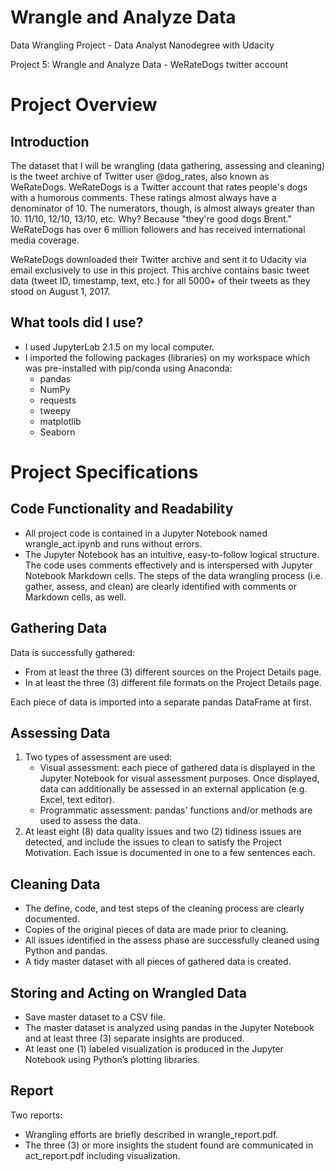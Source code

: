 # Wrangle and Analyze Data
 Data Wrangling Project - Data Analyst Nanodegree with Udacity

 Project 5: Wrangle and Analyze Data - WeRateDogs twitter account

 # Project Overview
 ## Introduction
 The dataset that I will be wrangling (data gathering, assessing and cleaning) is the tweet archive of Twitter user @dog_rates, also known as WeRateDogs. WeRateDogs is a Twitter account that rates people's dogs with a humorous comments. These ratings almost always have a denominator of 10. The numerators, though, is almost always greater than 10. 11/10, 12/10, 13/10, etc. Why? Because "they're good dogs Brent." WeRateDogs has over 6 million followers and has received international media coverage.

 WeRateDogs downloaded their Twitter archive and sent it to Udacity via email exclusively to use in this project. This archive contains basic tweet data (tweet ID, timestamp, text, etc.) for all 5000+ of their tweets as they stood on August 1, 2017.

 ## What tools did I use?

 - I used JupyterLab 2.1.5 on my local computer.
 - I imported the following packages (libraries) on my workspace which was pre-installed with pip/conda using Anaconda:
    - pandas
    - NumPy
    - requests
    - tweepy
    - matplotlib
    - Seaborn

 # Project Specifications
 ## Code Functionality and Readability
 - All project code is contained in a Jupyter Notebook named wrangle_act.ipynb and runs without errors.
 - The Jupyter Notebook has an intuitive, easy-to-follow logical structure. The code uses comments effectively and is interspersed with Jupyter Notebook Markdown cells. The steps of the data wrangling process (i.e. gather, assess, and clean) are clearly identified with comments or Markdown cells, as well.

 ## Gathering Data
 Data is successfully gathered:
 - From at least the three (3) different sources on the Project Details page.
 - In at least the three (3) different file formats on the Project Details page.

 Each piece of data is imported into a separate pandas DataFrame at first.

 ## Assessing Data
 1. Two types of assessment are used:
    - Visual assessment: each piece of gathered data is displayed in the Jupyter Notebook for visual assessment purposes. Once displayed, data can additionally be assessed in an external application (e.g. Excel, text editor).
    - Programmatic assessment: pandas' functions and/or methods are used to assess the data.
 2. At least eight (8) data quality issues and two (2) tidiness issues are detected, and include the issues to clean to satisfy the Project Motivation. Each issue is documented in one to a few sentences each.

 ## Cleaning Data
 - The define, code, and test steps of the cleaning process are clearly documented.
 - Copies of the original pieces of data are made prior to cleaning.
 - All issues identified in the assess phase are successfully cleaned using Python and pandas.
 - A tidy master dataset with all pieces of gathered data is created.

 ## Storing and Acting on Wrangled Data
 - Save master dataset to a CSV file.
 - The master dataset is analyzed using pandas in the Jupyter Notebook and at least three (3) separate insights are produced.
 - At least one (1) labeled visualization is produced in the Jupyter Notebook using Python’s plotting libraries.

 ## Report
 Two reports:
 - Wrangling efforts are briefly described in wrangle_report.pdf.
 - The three (3) or more insights the student found are communicated in act_report.pdf including visualization.
